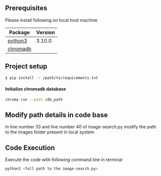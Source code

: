 ## Prerequisites

Please install following on local host machine

| Package                                                                      | Version |
| ---------------------------------------------------------------------------- | ------- |
| [python3](https://www.python.org/downloads/release/python-3100/)              | 3.10.0  |
| [chromadb](https://docs.trychroma.com/docs/overview/getting-started)         |         |


## Project setup

```bash
$ pip install -r /path/to/requirements.txt
```

#### Initialize chromadb database
```bash
chroma run --path /db_path
```

## Modify path details in code base

In line number 33 and line number 40 of image-search.py modify the path to the images folder present in local system

## Code Execution

Execute the code with following command line in terminal

```bash
python3 <full path to the image-search.py>
```